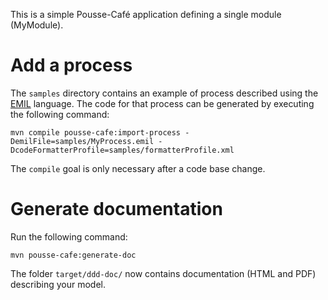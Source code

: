 This is a simple Pousse-Café application defining a single module (MyModule).


# Add a process

The `samples` directory contains an example of process described using the
[EMIL](http://www.pousse-cafe-framework.org/doc/emil/) language.
The code for that process can be generated by executing the following command:

    mvn compile pousse-cafe:import-process -DemilFile=samples/MyProcess.emil -DcodeFormatterProfile=samples/formatterProfile.xml

The `compile` goal is only necessary after a code base change.


# Generate documentation

Run the following command:

    mvn pousse-cafe:generate-doc

The folder `target/ddd-doc/` now contains documentation (HTML and PDF) describing your model.
